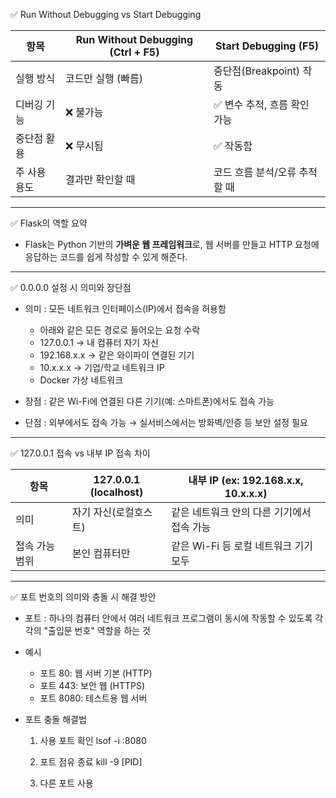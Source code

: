 ✅ Run Without Debugging vs Start Debugging

| 항목               | Run Without Debugging (Ctrl + F5) | Start Debugging (F5)         |
|--------------------|-----------------------------------|-------------------------------|
| 실행 방식           | 코드만 실행 (빠름)                 | 중단점(Breakpoint) 작동       |
| 디버깅 기능         | ❌ 불가능                          | ✅ 변수 추적, 흐름 확인 가능   |
| 중단점 활용         | ❌ 무시됨                          | ✅ 작동함                      |
| 주 사용 용도        | 결과만 확인할 때                   | 코드 흐름 분석/오류 추적할 때 |

------------------------------------------------------------

✅ Flask의 역할 요약

- Flask는 Python 기반의 **가벼운 웹 프레임워크**로,
  웹 서버를 만들고 HTTP 요청에 응답하는 코드를 쉽게 작성할 수 있게 해준다.

------------------------------------------------------------

✅ 0.0.0.0 설정 시 의미와 장단점

- 의미 : 모든 네트워크 인터페이스(IP)에서 접속을 허용함
    - 아래와 같은 모든 경로로 들어오는 요청 수락
    - 127.0.0.1 → 내 컴퓨터 자기 자신
    - 192.168.x.x → 같은 와이파이 연결된 기기
    - 10.x.x.x → 기업/학교 네트워크 IP
    - Docker 가상 네트워크

- 장점 : 같은 Wi-Fi에 연결된 다른 기기(예: 스마트폰)에서도 접속 가능 

- 단점 : 외부에서도 접속 가능 → 실서비스에서는 방화벽/인증 등 보안 설정 필요

------------------------------------------------------------

✅ 127.0.0.1 접속 vs 내부 IP 접속 차이

| 항목            | 127.0.0.1 (localhost)           | 내부 IP (ex: 192.168.x.x, 10.x.x.x)      |
|-----------------|----------------------------------|------------------------------------------|
| 의미            | 자기 자신(로컬호스트)            | 같은 네트워크 안의 다른 기기에서 접속 가능 |
| 접속 가능 범위   | 본인 컴퓨터만                    | 같은 Wi-Fi 등 로컬 네트워크 기기 모두     |

------------------------------------------------------------

✅ 포트 번호의 의미와 충돌 시 해결 방안

- 포트 : 하나의 컴퓨터 안에서 여러 네트워크 프로그램이 동시에 작동할 수 있도록
  각각의 "출입문 번호" 역할을 하는 것

- 예시
    - 포트 80: 웹 서버 기본 (HTTP)
    - 포트 443: 보안 웹 (HTTPS)
    - 포트 8080: 테스트용 웹 서버

- 포트 충돌 해결법
    1. 사용 포트 확인
        lsof -i :8080

    2. 포트 점유 종료
        kill -9 [PID]

    3. 다른 포트 사용
